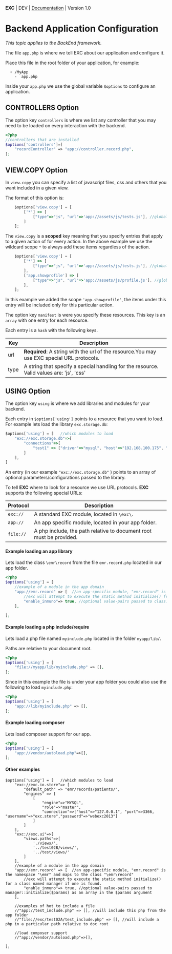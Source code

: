 **EXC** | DEV | [Documentation](./doc_index.md) | Version 1.0<BR>

# Backend Application Configuration #
*This topic applies to the BackEnd framework.*

The file `app.php` is where we tell EXC about our application and configure it.

Place this file in the root folder of your application, for example:
```
  + /MyApp
    -  app.php
```

Inside your `app.php` we use the global variable `$options` to configure an application.


## CONTROLLERS Option ##

The option key `controllers` is where we list any controller that you may need to be loaded on every interaction with the backend.

```PHP
<?php
//controllers that are installed
$options['controllers']=[
	"recordController" => "app://controller.record.php",
];
```


## VIEW.COPY Option ##

In `view.copy` you can specify a list of javascript files, css and others that you want included in a given view.

The format of this option is:
```js
	$options['view.copy'] = [
		['*'] => [
			["type"=>"js", "url"=>'app://assets/js/tests.js'], //global code
		]
	];
```
The `view.copy` is a **scoped** key meaning that you specify entries that apply to a given action of for every action. In the above example we use the wildcard scope `*` to always add these items regardless of the action.
```js
	$options['view.copy'] = [
		['*'] => [
			["type"=>"js", "url"=>'app://assets/js/tests.js'], //global code
		],
		['app.showprofile'] => [
			["type"=>"js", "url"=>'app://assets/js/profile.js'], //global code
		],
	];
```
In this example we added the scope `'app.showprofile'`, the items under this entry will be included only for this particular action.


The option key `manifest` is were you specify these resources. This key is an `array` with one entry for each resource.



Each entry is a `hash` with the following keys.

| Key | Description |
| -- | -- |
| url | **Required**: A string with the url of the resource.You may use EXC special URL protocols. |
| type | A string that specify a special handling for the resource. Valid values are: 'js', 'css' |


## USING Option ##

The option key `using` is where we add libraries and modules for your backend.

Each entry in `$options['using']` points to a resource that you want to load. For example lets load the library `exc.storage.db`:

```js
$options['using'] = [   //which modules to load
	"exc://exc.storage.db"=>[
		"connections"=>[
			"test1" => ["driver"=>"mysql", "host"=>"192.168.100.175", "port"=>3306, "dbname"=>"testdb", "username"=>"user","password"=>"apass"]
		]
	],
]
```

An entry (in our example `"exc://exc.storage.db"` )  points to an array of optional parameters/configurations passed to the library.

To tell **EXC** where to look for a resource we use URL protocols. **EXC** supports the following special URLs:

 | Protocol | Description |
 | -- | -- |
 | `exc://` | A standard EXC module, located in `\exc\`. |
 | `app://` | An app specific module, located in your app folder. |
 | `file://` | A php include, the path relative to document root must be provided. |

#### Example loading an app library ####

Lets load the class `\emr\record` from the file `emr.record.php` located in our app folder.

```php
<?php
$options['using'] = [
	//example of a module in the app domain
    "app://emr.record" => [  //an app-specific module, "emr.record" is the namespace "\emr" and maps to the class "\emr\record"
        //exc will attempt to execute the static method initialize() from the class or from a class named manager if one is found.
        "enable_inmuno"=> true, //optional value-pairs passed to class::initialize($params) as an array in the $params argument
    ],

];
```

#### Example loading a php include/require ####

Lets load a php file named `myinclude.php` located in the folder `myapp/lib/`.

Paths are relative to your document root.

```php
<?php
$options['using'] = [
    "file://myapp/lib/myinclude.php" => [],
];
```

Since in this example the file is under your app folder you could also use the following to load `myinclude.php`:

```php
<?php
$options['using'] = [
    "app://lib/myinclude.php" => [],
];
```

#### Example loading composer ####

Lets load composer support for our app.

```php
<?php
$options['using'] = [
    "app://vendor/autoload.php"=>[],
];
```



#### Other examples ####

```
$options['using'] = [   //which modules to load
	"exc://exc.io.store"=> [
		"default_path" => "emr/records/patients/",
		"engines" => [
			[
				"engine"=>"MYSQL",
				"role"=>"master",
				"connection"=>["host"=>"127.0.0.1", "port"=>3366, "username"=>"exc.store","password"=>"webexc2013"]
			]
		]
	],
	"exc://exc.ui"=>[
		"views.paths"=>[
			'./views/',
			'../test02B/views/',
			'../test/views/'
		]
	],
	//example of a module in the app domain
	"app://emr.record" => [  //an app-specific module, "emr.record" is the namespace "\emr" and maps to the class "\emr\record"
		//exc will attempt to execute the static method initialize() for a class named manager if one is found.
		"enable_inmuno"=> true, //optional value-pairs passed to manager::initialize($params) as an array in the $params argument
	],

	//examples of hot to include a file
	//"app://test_include.php" => [], //will include this php from the app folder
	//"file://exc/test02A/test_include.php" => [], //will include a php in a particular path relative to doc root

	//load composer support
	//"app://vendor/autoload.php"=>[],

];
```
